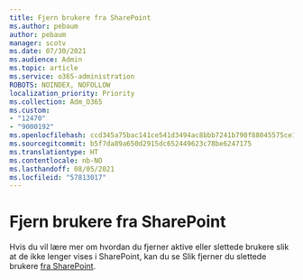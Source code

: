 ```yaml
---
title: Fjern brukere fra SharePoint
ms.author: pebaum
author: pebaum
manager: scotv
ms.date: 07/30/2021
ms.audience: Admin
ms.topic: article
ms.service: o365-administration
ROBOTS: NOINDEX, NOFOLLOW
localization_priority: Priority
ms.collection: Adm_O365
ms.custom:
- "12470"
- "9000192"
ms.openlocfilehash: ccd345a75bac141ce541d3494ac8bbb7241b790f88045575ce1fb676320150f4
ms.sourcegitcommit: b5f7da89a650d2915dc652449623c78be6247175
ms.translationtype: HT
ms.contentlocale: nb-NO
ms.lasthandoff: 08/05/2021
ms.locfileid: "57813017"
---
```

# <a name="remove-users-from-sharepoint"></a>Fjern brukere fra SharePoint

Hvis du vil lære mer om hvordan du fjerner aktive eller slettede brukere slik at de ikke lenger vises i SharePoint, kan du se Slik fjerner du slettede brukere [fra SharePoint](/sharepoint/remove-users).



